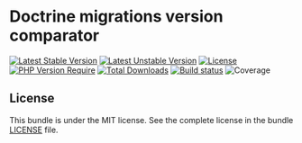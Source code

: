 # Doctrine migrations version comparator

[![Latest Stable Version](https://poser.pugx.org/softspring/doctrine-migrations-version-comparator/v/stable.svg)](https://packagist.org/packages/softspring/doctrine-migrations-version-comparator)
[![Latest Unstable Version](https://poser.pugx.org/softspring/doctrine-migrations-version-comparator/v/unstable.svg)](https://packagist.org/packages/softspring/doctrine-migrations-version-comparator)
[![License](https://poser.pugx.org/softspring/doctrine-migrations-version-comparator/license.svg)](https://packagist.org/packages/softspring/doctrine-migrations-version-comparator)
[![PHP Version Require](http://poser.pugx.org/softspring/doctrine-migrations-version-comparator/require/php)](https://packagist.org/packages/softspring/doctrine-migrations-version-comparator)
[![Total Downloads](https://poser.pugx.org/softspring/doctrine-migrations-version-comparator/downloads)](https://packagist.org/packages/softspring/doctrine-migrations-version-comparator)
[![Build status](https://github.com/softspring/doctrine-migrations-version-comparator/actions/workflows/php.yml/badge.svg?branch=5.2)](https://github.com/softspring/doctrine-migrations-version-comparator/actions/workflows/php.yml)
![Coverage](https://raw.githubusercontent.com/softspring/doctrine-migrations-version-comparator/5.2/.github/badges/coverage.svg)

## License

This bundle is under the MIT license. See the complete license in the bundle [LICENSE](LICENSE) file.


